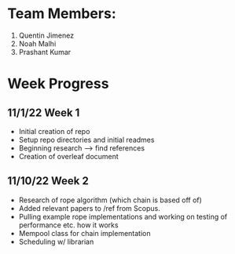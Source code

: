 # Team Members:
1. Quentin Jimenez
2. Noah Malhi
3. Prashant Kumar

# Week Progress

## 11/1/22 Week 1
- Initial creation of repo
- Setup repo directories and initial readmes
- Beginning research --> find references
- Creation of overleaf document

## 11/10/22 Week 2
- Research of rope algorithm (which chain is based off of) 
- Added relevant papers to /ref from Scopus. 
- Pulling example rope implementations and working on testing of performance etc. how it works
- Mempool class for chain implementation
- Scheduling w/ librarian
